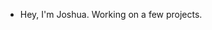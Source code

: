 - Hey, I'm Joshua. Working on a few projects. 

<!---
joshuavoydik/joshuavoydik is a ✨ special ✨ repository because its `README.md` (this file) appears on your GitHub profile.
You can click the Preview link to take a look at your changes.
--->
